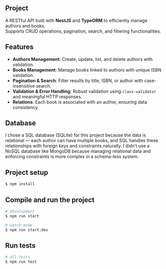 ## Project

A RESTful API built with **NestJS** and **TypeORM** to efficiently manage authors and books.  
Supports CRUD operations, pagination, search, and filtering functionalities.

## Features

- **Authors Management**: Create, update, list, and delete authors with validation.
- **Books Management**: Manage books linked to authors with unique ISBN validation.
- **Pagination & Search**: Filter results by title, ISBN, or author with case-insensitive search.
- **Validation & Error Handling**: Robust validation using `class-validator` and meaningful HTTP responses.
- **Relations**: Each book is associated with an author, ensuring data consistency.

## Database

I chose a SQL database (SQLite) for this project because the data is relational — each author can have multiple books, and SQL handles these relationships with foreign keys and constraints naturally. I didn’t use a NoSQL database like MongoDB because managing relational data and enforcing constraints is more complex in a schema-less system.

## Project setup

```bash
$ npm install
```

## Compile and run the project

```bash
# development
$ npm run start

# watch mode
$ npm run start:dev

```

## Run tests

```bash
# all tests
$ npm run test
```
